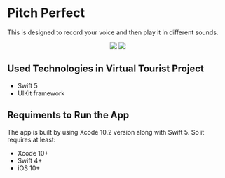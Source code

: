 # Pitch Perfect

This is designed to record your voice and then play it in different sounds. 

<p align="center">
  <img src="https://i.postimg.cc/0QQ8TmwX/Simulator-Screen-Shot-i-Phone-X-2019-08-18-at-03-3508.png">
  <img src="https://i.postimg.cc/qq6pRTQ8/Simulator-Screen-Shot-i-Phone-X-2019-08-18-at-03-35-31.png">
</p>

## Used Technologies in Virtual Tourist Project
* Swift 5
* UIKit framework

## Requiments to Run the App
The app is built by using Xcode 10.2 version along with Swift 5. So it requires at least:

* Xcode 10+
* Swift 4+
* iOS 10+
